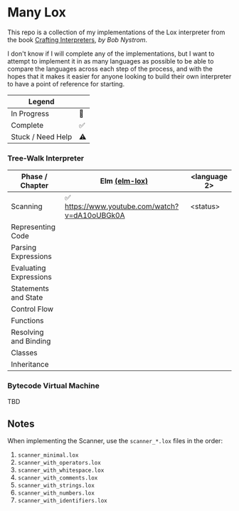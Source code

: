 # Many Lox

This repo is a collection of my implementations of the Lox interpreter from the book [Crafting Interpreters](https://craftinginterpreters.com/), _by Bob Nystrom_.

I don't know if I will complete any of the implementations, but I want to attempt to implement it in as many languages as possible to be able to compare the languages across each step of the process, and with the hopes that it makes it easier for anyone looking to build their own interpreter to have a point of reference for starting.

| Legend            |     |
| ----------------- | --- |
| In Progress       | 🚧  |
| Complete          | ✅  |
| Stuck / Need Help | ⚠️  |

### Tree-Walk Interpreter

| Phase / Chapter        | Elm [(elm-lox)](./elm-lox/)                    | \<language 2> |
| ---------------------- | ---------------------------------------------- | ------------- |
| Scanning               | ✅ https://www.youtube.com/watch?v=dA10oUBGk0A | \<status>     |
| Representing Code      |                                                |               |
| Parsing Expressions    |                                                |               |
| Evaluating Expressions |                                                |               |
| Statements and State   |                                                |               |
| Control Flow           |                                                |               |
| Functions              |                                                |               |
| Resolving and Binding  |                                                |               |
| Classes                |                                                |               |
| Inheritance            |                                                |               |

### Bytecode Virtual Machine

TBD

## Notes

When implementing the Scanner, use the `scanner_*.lox` files in the order:

1. `scanner_minimal.lox`
1. `scanner_with_operators.lox`
1. `scanner_with_whitespace.lox`
1. `scanner_with_comments.lox`
1. `scanner_with_strings.lox`
1. `scanner_with_numbers.lox`
1. `scanner_with_identifiers.lox`
